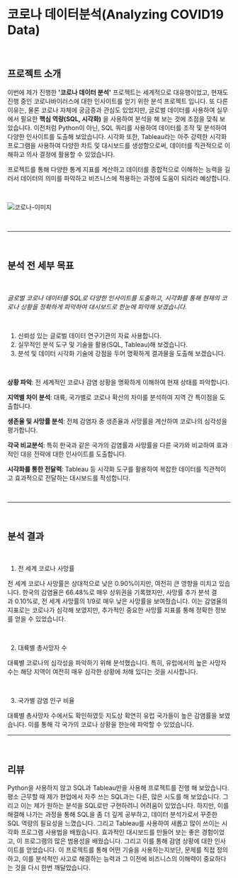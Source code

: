 # 코로나 데이터분석(Analyzing COVID19 Data)

<br>

## 프로젝트 소개

이번에 제가 진행한 **'코로나 데이터 분석'** 프로젝트는 세계적으로 대유행이었고, 현재도 진행 중인 코로나바이러스에 대한 인사이트를 얻기 위한 분석 프로젝트 입니다.
또 다른 이유는, 물론 코로나 자체에 궁금증과 관심도 있었지만, 글로벌 데이터를 사용하여 실무에서 필요한 **핵심 역량(SQL, 시각화)** 을 사용하여 분석을 해 보는 것에 초점을 맞춰 보았습니다.
이전처럼 Python이 아닌, SQL 쿼리를 사용하여 데이터를 조작 및 분석하여 다양한 인사이트를 도출해 보았습니다.
시각화 또한, Tableau라는 아주 강력한 시각화 프로그램을 사용하여 다양한 차트 및 대시보드를 생성함으로써, 데이터를 직관적으로 이해하고 의사 결정에 활용할 수 있었습니다. 

프로젝트를 통해 다양한 통계 지표를 계산하고 데이터를 종합적으로 이해하는 능력을 길러서 데이터의 의미를 파악하고 비즈니스에 적용하는 과정에 도움이 되리라 예상합니다.

<br/>

![코로나-이미지](https://github.com/siilver94/Analyzing-COVID19-Data/assets/57824945/cc6ce195-ed02-46cb-a536-55361a185062)

<br/>

---

<br/>

## 분석 전 세부 목표

<br/>

*글로벌 코로나 데이터를 SQL로 다양한 인사이트를 도출하고, 시각화를 통해 현재의 코로나 상황을 정확하게 파악하여 대시보드로 한눈에 파악해 보겠습니다.*

<br/>

1. 신뢰성 있는 글로벌 데이터 연구기관의 자료 사용합니다.
2. 실무적인 분석 도구 및 기술을 활용(SQL, Tableau)해 보겠습니다.
3. 분석 및 데이터 시각화 기술에 강점을 두어 명확하게 결과물을 도출해 보겠습니다.

<br/>

**상황 파악**: 전 세계적인 코로나 감염 상황을 명확하게 이해하여 현재 상태를 파악합니다.

**지역별 차이 분석**: 대륙, 국가별로 코로나 확산의 차이를 분석하여 지역 간 특이점을 도출합니다.

**생존율 및 사망률 분석**: 전체 감염자 중 생존율과 사망률을 계산하여 코로나의 심각성을 평가합니다.

**각국 비교분석**: 특히 한국과 같은 국가의 감염률과 사망률을 다른 국가와 비교하여 효과적인 대응 전략에 대한 인사이트를 도출합니다.

**시각화를 통한 전달력**: Tableau 등 시각화 도구를 활용하여 복잡한 데이터를 직관적이고 효과적으로 전달하는 대시보드를 작성합니다.


<br/>

---

<br/>


## 분석 결과

<br/>

1. 전 세계 코로나 사망률

전 세계 코로나 사망률은 상대적으로 낮은 0.90%이지만, 여전히 큰 영향을 미치고 있습니다. 한국의 감염율은 66.48%로 매우 상위권을 기록했지만, 사망률 추가 분석 결과 0.10%로, 전 세계 사망률의 1/9로 매우 낮은 사망률을 보여줬습니다.
이는 감염율의 지표로는 코로나가 심각해 보였지만, 추가적인 중요한 사망률 지표를 통해 정확한 정보를 얻을 수 있었습니다.

<br/>

2. 대륙별 총사망자 수

대륙별 코로나의 심각성을 파악하기 위해 분석했습니다. 특히, 유럽에서의 높은 사망자 수는 해당 지역이 여전히 매우 심각한 상황에 처해 있다는 것을 시사합니다.

<br/>

3. 국가별 감염 인구 비율

대륙별 총사망자 수에서도 확인하였듯 지도상 확연히 유럽 국가들이 높은 감염률을 보였습니다. 이를 통해 각 국가의 코로나 상황을 한눈에 파악할 수 있었습니다.

---

<br/>

## 리뷰

Python을 사용하지 않고 SQL과 Tableau만을 사용해 프로젝트를 진행 해 보았습니다. 평소 근무할 때 제가 현업에서 자주 쓰는 SQL과는 다른, 많은 시도를 해 보았습니다. 그리고 이는 제가 원하는 분석을 SQL로만 구현하려니 어려움이 있었습니다.
하지만, 이를 해결해 나가는 과정을 통해 SQL을 좀 더 깊게 공부하고, 데이터 분석가로서 꾸준한 SQL 역량의 필요성을 느꼈습니다.
그리고 Tableau를 사용하여 새롭고 많이 쓰이는 시각화 프로그램 사용법을 배웠습니다. 효과적인 대시보드를 만들어 보는 좋은 경험이었고, 이 프로그램의 많은 범용성을 배웠습니다. 그리고 이를 통해 감염 상황에 대한 인사이트를 얻었습니다. 
이 프로젝트를 통해 어떤 기술을 사용하는지보단, 문제를 직접 정의하고, 이를 분석적인 사고로 해결하는 능력과 그 이전에 비즈니스의 이해력이 중요하다는 것을 다시 한번 깨달았습니다.
